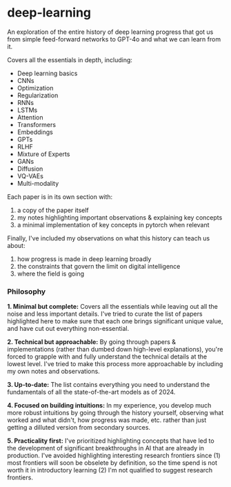 # deep-learning

An exploration of the entire history of deep learning progress that got us from simple feed-forward networks to GPT-4o and what we can learn from it.

Covers all the essentials in depth, including:

- Deep learning basics
- CNNs
- Optimization
- Regularization
- RNNs
- LSTMs
- Attention
- Transformers
- Embeddings
- GPTs
- RLHF
- Mixture of Experts
- GANs
- Diffusion
- VQ-VAEs
- Multi-modality

Each paper is in its own section with:

1. a copy of the paper itself
2. my notes highlighting important observations & explaining key concepts
3. a minimal implementation of key concepts in pytorch when relevant

Finally, I've included my observations on what this history can teach us about:

1. how progress is made in deep learning broadly
2. the constraints that govern the limit on digital intelligence
3. where the field is going

### Philosophy

**1. Minimal but complete:**
Covers all the essentials while leaving out all the noise and less important details. I've tried to curate the list of papers highlighted here to make sure that each one brings significant unique value, and have cut out everything non-essential.

**2. Technical but approachable:**
By going through papers & implementations (rather than dumbed down high-level explanations), you're forced to grapple with and fully understand the technical details at the lowest level. I've tried to make this process more approachable by including my own notes and observations.

**3. Up-to-date:**
The list contains everything you need to understand the fundamentals of all the state-of-the-art models as of 2024.

**4. Focused on building intuitions:**
In my experience, you develop much more robust intuitions by going through the history yourself, observing what worked and what didn't, how progress was made, etc. rather than just getting a dilluted version from secondary sources.

**5. Practicality first:**
I've prioritized highlighting concepts that have led to the development of significant breakthroughs in AI that are already in production. I've avoided highlighting interesting research frontiers since (1) most frontiers will soon be obselete by definition, so the time spend is not worth it in introductory learning (2) I'm not qualified to suggest research frontiers.
